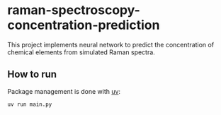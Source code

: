 # raman-spectroscopy-concentration-prediction
This project implements neural network to predict the concentration of chemical elements from simulated Raman spectra.

## How to run
Package management is done with [uv](https://github.com/astral-sh/uv):
```sh
uv run main.py
```
